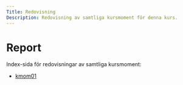 ```yaml
---
Title: Redovisning
Description: Redovisning av samtliga kursmoment för denna kurs.
---
```


Report
==================

Index-sida för redovisningar av samtliga kursmoment:

* [kmom01](report/kmom01)